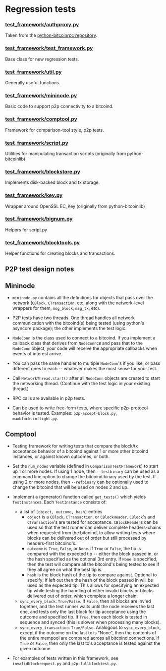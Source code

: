 # Regression tests

### [test_framework/authproxy.py](test_framework/authproxy.py)

Taken from the [python-bitcoinrpc repository](https://github.com/jgarzik/python-bitcoinrpc).

### [test_framework/test_framework.py](test_framework/test_framework.py)

Base class for new regression tests.

### [test_framework/util.py](test_framework/util.py)

Generally useful functions.

### [test_framework/mininode.py](test_framework/mininode.py)

Basic code to support p2p connectivity to a bitcoind.

### [test_framework/comptool.py](test_framework/comptool.py)

Framework for comparison-tool style, p2p tests.

### [test_framework/script.py](test_framework/script.py)

Utilities for manipulating transaction scripts (originally from python-bitcoinlib)

### [test_framework/blockstore.py](test_framework/blockstore.py)

Implements disk-backed block and tx storage.

### [test_framework/key.py](test_framework/key.py)

Wrapper around OpenSSL EC_Key (originally from python-bitcoinlib)

### [test_framework/bignum.py](test_framework/bignum.py)

Helpers for script.py

### [test_framework/blocktools.py](test_framework/blocktools.py)

Helper functions for creating blocks and transactions.

## P2P test design notes

## Mininode

- `mininode.py` contains all the definitions for objects that pass
  over the network (`CBlock`, `CTransaction`, etc, along with the network-level
  wrappers for them, `msg_block`, `msg_tx`, etc).

- P2P tests have two threads. One thread handles all network communication
  with the bitcoind(s) being tested (using python's asyncore package); the other
  implements the test logic.

- `NodeConn` is the class used to connect to a bitcoind. If you implement
  a callback class that derives from `NodeConnCB` and pass that to the
  `NodeConn` object, your code will receive the appropriate callbacks when
  events of interest arrive.

- You can pass the same handler to multiple `NodeConn`'s if you like, or pass
  different ones to each -- whatever makes the most sense for your test.

- Call `NetworkThread.start()` after all `NodeConn` objects are created to
  start the networking thread. (Continue with the test logic in your existing
  thread.)

- RPC calls are available in p2p tests.

- Can be used to write free-form tests, where specific p2p-protocol behavior
  is tested. Examples: `p2p-accept-block.py`, `maxblocksinflight.py`.

## Comptool

- Testing framework for writing tests that compare the block/tx acceptance
  behavior of a bitcoind against 1 or more other bitcoind instances, or against
  known outcomes, or both.

- Set the `num_nodes` variable (defined in `ComparisonTestFramework`) to start up
  1 or more nodes. If using 1 node, then `--testbinary` can be used as a command line
  option to change the bitcoind binary used by the test. If using 2 or more nodes,
  then `--refbinary` can be optionally used to change the bitcoind that will be used
  on nodes 2 and up.

- Implement a (generator) function called `get_tests()` which yields `TestInstance`s.
  Each `TestInstance` consists of:

  - a list of `[object, outcome, hash]` entries
    - `object` is a `CBlock`, `CTransaction`, or
      `CBlockHeader`. `CBlock`'s and `CTransaction`'s are tested for
      acceptance. `CBlockHeader`s can be used so that the test runner can deliver
      complete headers-chains when requested from the bitcoind, to allow writing
      tests where blocks can be delivered out of order but still processed by
      headers-first bitcoind's.
    - `outcome` is `True`, `False`, or `None`. If `True`
      or `False`, the tip is compared with the expected tip -- either the
      block passed in, or the hash specified as the optional 3rd entry. If
      `None` is specified, then the test will compare all the bitcoind's
      being tested to see if they all agree on what the best tip is.
    - `hash` is the block hash of the tip to compare against. Optional to
      specify; if left out then the hash of the block passed in will be used as
      the expected tip. This allows for specifying an expected tip while testing
      the handling of either invalid blocks or blocks delivered out of order,
      which complete a longer chain.
  - `sync_every_block`: `True/False`. If `False`, then all blocks
    are inv'ed together, and the test runner waits until the node receives the
    last one, and tests only the last block for tip acceptance using the
    outcome and specified tip. If `True`, then each block is tested in
    sequence and synced (this is slower when processing many blocks).
  - `sync_every_transaction`: `True/False`. Analogous to
    `sync_every_block`, except if the outcome on the last tx is "None",
    then the contents of the entire mempool are compared across all bitcoind
    connections. If `True` or `False`, then only the last tx's
    acceptance is tested against the given outcome.

- For examples of tests written in this framework, see
  `invalidblockrequest.py` and `p2p-fullblocktest.py`.
